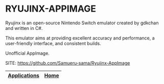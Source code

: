 # RYUJINX-APPIMAGE

 Ryujinx is an open-source Nintendo Switch emulator created by gdkchan and written in C#.
 
 This emulator aims at providing excellent accuracy and performance, a user-friendly interface, and consistent builds.
 
 Unofficial AppImage.

 SITE: https://github.com/Samueru-sama/Ryujinx-AppImage

 | [Applications](https://portable-linux-apps.github.io/apps.html) | [Home](https://portable-linux-apps.github.io)
 | --- | --- |
